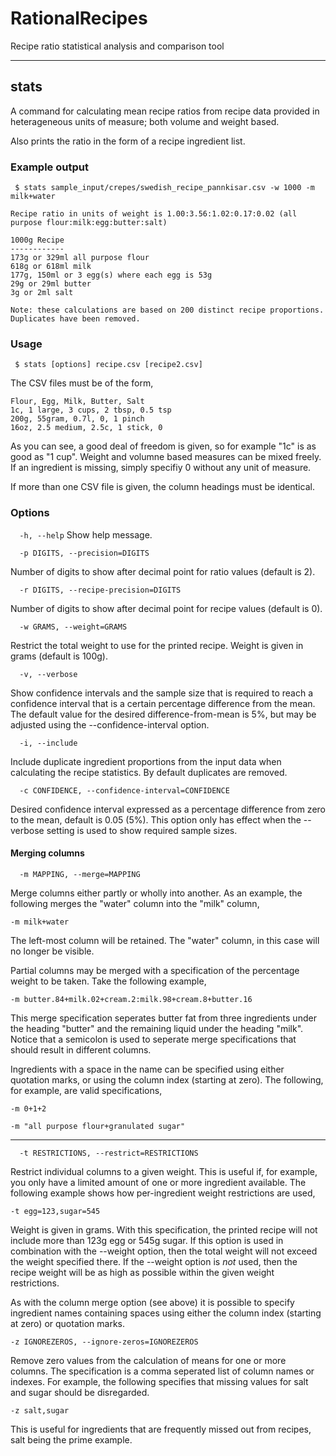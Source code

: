 # RationalRecipes                                                               
                                                                                
Recipe ratio statistical analysis and comparison tool                           

----------------------

## stats

A command for calculating mean recipe ratios from recipe data provided in heterageneous units of measure; both volume
and weight based.

Also prints the ratio in the form of a recipe ingredient list.

### Example output

```
 $ stats sample_input/crepes/swedish_recipe_pannkisar.csv -w 1000 -m milk+water

Recipe ratio in units of weight is 1.00:3.56:1.02:0.17:0.02 (all purpose flour:milk:egg:butter:salt)

1000g Recipe
------------
173g or 329ml all purpose flour
618g or 618ml milk
177g, 150ml or 3 egg(s) where each egg is 53g
29g or 29ml butter
3g or 2ml salt

Note: these calculations are based on 200 distinct recipe proportions. Duplicates have been removed.
```

### Usage                                                                   
                                                                                
``` $ stats [options] recipe.csv [recipe2.csv]``` 

The CSV files must be of the form,

```
Flour, Egg, Milk, Butter, Salt
1c, 1 large, 3 cups, 2 tbsp, 0.5 tsp
200g, 55gram, 0.7l, 0, 1 pinch
16oz, 2.5 medium, 2.5c, 1 stick, 0
```

As you can see, a good deal of freedom is given, so for example "1c" is as good as "1 cup". Weight and volumne based measures
can be mixed freely. If an ingredient is missing, simply specifiy 0 without any unit of measure.

If more than one CSV file is given, the column headings must be identical.

### Options                                                                      
                                                                                
```  -h, --help```            Show help message.

```  -p DIGITS, --precision=DIGITS```                                                 

Number of digits to show after decimal point for ratio values (default is 2).

```  -r DIGITS, --recipe-precision=DIGITS```

Number of digits to show after decimal point for recipe values (default is 0).                           

```  -w GRAMS, --weight=GRAMS```                                                    

Restrict the total weight to use for the printed recipe. Weight is given in grams (default is 100g).

```  -v, --verbose```

Show confidence intervals and the sample size that is required to reach a confidence interval that is a certain percentage
difference from the mean. The default value for the desired difference-from-mean is 5%, but may be adjusted using the
--confidence-interval option.

```  -i, --include```

Include duplicate ingredient proportions from the input data when calculating the recipe statistics. By default
duplicates are removed.

```  -c CONFIDENCE, --confidence-interval=CONFIDENCE```

Desired confidence interval expressed as a percentage difference from zero to the mean, default is 0.05 (5%). This option
only has effect when the --verbose setting is used to show required sample sizes.

#### Merging columns

```  -m MAPPING, --merge=MAPPING```                                                  

Merge columns either partly or wholly into another. As an example, the following merges the "water" column into the
"milk" column,

```-m milk+water```

The left-most column will be retained. The "water" column, in this case will no longer be visible.

Partial columns may be merged with a specification of the percentage weight to be taken. Take the following example,

```-m butter.84+milk.02+cream.2:milk.98+cream.8+butter.16```

This merge specification seperates butter fat from three ingredients under the heading "butter" and the remaining liquid
under the heading "milk". Notice that a semicolon is used to seperate merge specifications that should result in different
columns.

Ingredients with a space in the name can be specified using either quotation marks, or using the column index (starting at 
zero). The following, for example, are valid specifications,

```-m 0+1+2```

```-m "all purpose flour+granulated sugar"```

------

```  -t RESTRICTIONS, --restrict=RESTRICTIONS```

Restrict individual columns to a given weight. This is useful if, for example, you only have a limited amount of one or
more ingredient available. The following example shows how per-ingredient weight restrictions are used,

```-t egg=123,sugar=545```

Weight is given in grams. With this specification, the printed recipe will not include more than 123g egg or 545g sugar.
If this option is used in combination with the --weight option, then the total weight will not exceed the weight specified
there. If the --weight option is *not* used, then the recipe weight will be as high as possible within the given weight
restrictions.

As with the column merge option (see above) it is possible to specify ingredient names containing spaces using either the
column index (starting at zero) or quotation marks.

```-z IGNOREZEROS, --ignore-zeros=IGNOREZEROS```

Remove zero values from the calculation of means for one or more columns. The specification is a comma seperated list of
column names or indexes. For example, the following specifies that missing values for salt and sugar should be disregarded.

```-z salt,sugar```

This is useful for ingredients that are frequently missed out from recipes, salt being the prime example.
